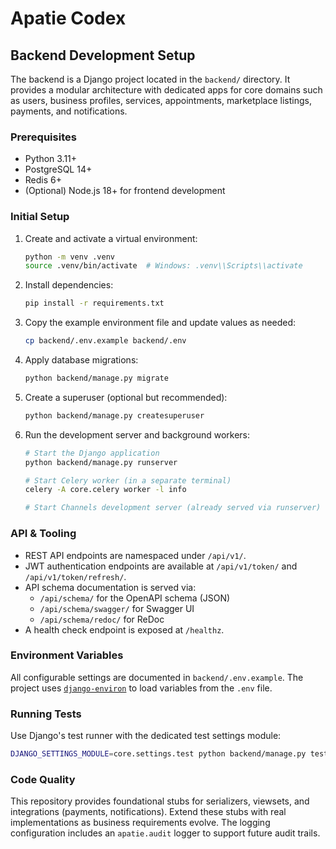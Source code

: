 # Apatie Codex

## Backend Development Setup

The backend is a Django project located in the `backend/` directory. It provides a modular architecture with dedicated apps for core domains such as users, business profiles, services, appointments, marketplace listings, payments, and notifications.

### Prerequisites

* Python 3.11+
* PostgreSQL 14+
* Redis 6+
* (Optional) Node.js 18+ for frontend development

### Initial Setup

1. Create and activate a virtual environment:
   ```bash
   python -m venv .venv
   source .venv/bin/activate  # Windows: .venv\\Scripts\\activate
   ```
2. Install dependencies:
   ```bash
   pip install -r requirements.txt
   ```
3. Copy the example environment file and update values as needed:
   ```bash
   cp backend/.env.example backend/.env
   ```
4. Apply database migrations:
   ```bash
   python backend/manage.py migrate
   ```
5. Create a superuser (optional but recommended):
   ```bash
   python backend/manage.py createsuperuser
   ```
6. Run the development server and background workers:
   ```bash
   # Start the Django application
   python backend/manage.py runserver

   # Start Celery worker (in a separate terminal)
   celery -A core.celery worker -l info

   # Start Channels development server (already served via runserver)
   ```

### API & Tooling

* REST API endpoints are namespaced under `/api/v1/`.
* JWT authentication endpoints are available at `/api/v1/token/` and `/api/v1/token/refresh/`.
* API schema documentation is served via:
  * `/api/schema/` for the OpenAPI schema (JSON)
  * `/api/schema/swagger/` for Swagger UI
  * `/api/schema/redoc/` for ReDoc
* A health check endpoint is exposed at `/healthz`.

### Environment Variables

All configurable settings are documented in `backend/.env.example`. The project uses [`django-environ`](https://django-environ.readthedocs.io/) to load variables from the `.env` file.

### Running Tests

Use Django's test runner with the dedicated test settings module:

```bash
DJANGO_SETTINGS_MODULE=core.settings.test python backend/manage.py test
```

### Code Quality

This repository provides foundational stubs for serializers, viewsets, and integrations (payments, notifications). Extend these stubs with real implementations as business requirements evolve. The logging configuration includes an `apatie.audit` logger to support future audit trails.
